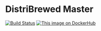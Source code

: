 # DistriBrewed Master
[![Build Status](https://travis-ci.org/distribrewed/master.svg?branch=master)](https://travis-ci.org/distribrewed/master/)
[![This image on DockerHub](https://img.shields.io/docker/pulls/distribrewed/master.svg)](https://hub.docker.com/r/distribrewed/master/)